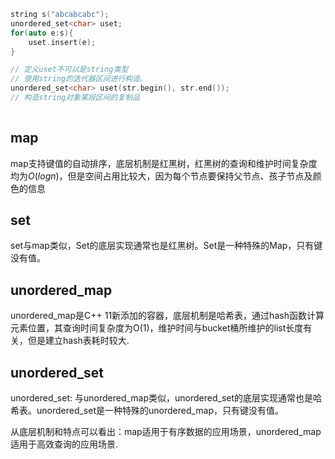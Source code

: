``` c
string s("abcabcabc");
unordered_set<char> uset;
for(auto e:s){
    uset.insert(e);
}

// 定义uset不可以是string类型
// 使用string的迭代器区间进行构造。
unordered_set<char> uset(str.begin(), str.end()); 
// 构造string对象某段区间的复制品
 


```

## map

map支持键值的自动排序，底层机制是红黑树，红黑树的查询和维护时间复杂度均为$O(logn)$，但是空间占用比较大，因为每个节点要保持父节点、孩子节点及颜色的信息

## set

set与map类似，Set的底层实现通常也是红黑树。Set是一种特殊的Map，只有键没有值。

## unordered_map

unordered_map是C++ 11新添加的容器，底层机制是哈希表，通过hash函数计算元素位置，其查询时间复杂度为O(1)，维护时间与bucket桶所维护的list长度有关，但是建立hash表耗时较大.

## unordered_set

unordered_set: 与unordered_map类似，unordered_set的底层实现通常也是哈希表。unordered_set是一种特殊的unordered_map，只有键没有值。

从底层机制和特点可以看出：map适用于有序数据的应用场景，unordered_map适用于高效查询的应用场景.

